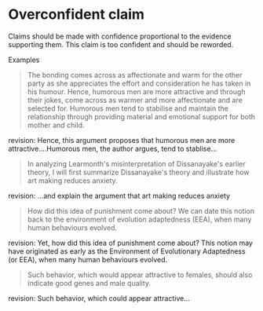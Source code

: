 # Overconfident claim

Claims should be made with confidence proportional to the evidence supporting them. This claim is too confident and should be reworded.

Examples

> The bonding comes across as affectionate and warm for the other party as she appreciates the effort and consideration he has taken in his humour. Hence, humorous men are more attractive and through their jokes, come across as warmer and more affectionate and are selected for. Humorous men tend to stabilise and maintain the relationship through providing material and emotional support for both mother and child.

revision: Hence, this argument proposes that humorous men are more attractive....Humorous men, the author argues, tend to stablise...

> In analyzing Learmonth's misinterpretation of Dissanayake's earlier theory, I will first summarize Dissanayake's theory and illustrate how art making reduces anxiety.

revision: ...and explain the argument that art making reduces anxiety

> How did this idea of punishment come about? We can date this notion back to the environment of evolution adaptedness (EEA), when many human behaviours evolved.

revision: Yet, how did this idea of punishment come about? This notion may have originated as early as the Environment of Evolutionary Adaptedness (or EEA), when many human behaviours evolved.

> Such behavior, which would appear attractive to females, should also indicate good genes and male quality.

revision: Such behavior, which could appear attractive...